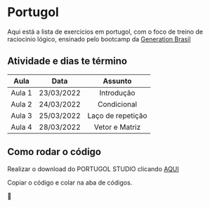 # Portugol 

Aqui está a lista de exercicios em portugol, com o foco de treino de raciocinio lógico, ensinado pelo bootcamp da [Generation Brasil](https://brazil.generation.org)

## Atividade e dias te término

Aula  | Data | Assunto
:---------: | :------: | :---------:
Aula 1 | 23/03/2022 | Introdução
Aula 2 | 24/03/2022 | Condicional
Aula 3 | 25/03/2022 | Laço de repetição
Aula 4 | 28/03/2022 | Vetor e Matriz

## Como rodar o código

Realizar o download do PORTUGOL STUDIO clicando [AQUI](http://lite.acad.univali.br/portugol/)

Copiar o código e colar na aba de códigos.

:blue_heart:


